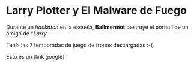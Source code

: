 # Larry Plotter y El Malware de Fuego

Durante un *hackaton* en la escuela, **Ballmermot** destruye el portatil 
de un amigo de **Larry*

Tenía las 7 temporadas de juego de tronos descargadas :-(.

Esto es un [link google]
